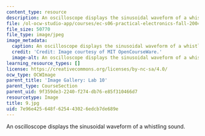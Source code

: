 ```yaml
---
content_type: resource
description: An oscilloscope displays the sinusoidal waveform of a whistling sound.
file: /ol-ocw-studio-app/courses/ec-s06-practical-electronics-fall-2004/7e96e425648f625443026edcb7de689e_9.jpg
file_size: 50770
file_type: image/jpeg
image_metadata:
  caption: An oscilloscope displays the sinusoidal waveform of a whistling sound.
  credit: 'Credit: Image courtesy of MIT OpenCourseWare.'
  image-alt: An oscilloscope displays the sinusoidal waveform of a whistling sound.
learning_resource_types: []
license: https://creativecommons.org/licenses/by-nc-sa/4.0/
ocw_type: OCWImage
parent_title: 'Image Gallery: Lab 10'
parent_type: CourseSection
parent_uid: 9f359de3-2240-f274-db76-e85f310466d7
resourcetype: Image
title: 9.jpg
uid: 7e96e425-648f-6254-4302-6edcb7de689e
---
```

An oscilloscope displays the sinusoidal waveform of a whistling sound.